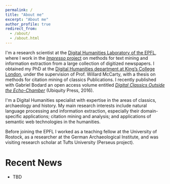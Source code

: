 ```yaml
---
permalink: /
title: "About me"
excerpt: "About me"
author_profile: true
redirect_from:
  - /about/
  - /about.html
---
```



I'm a research scientist at the [Digital Humanities Laboratory of the EPFL](https://dhlab.epfl.ch), where I work in the [*Impresso* project](https://impresso-project.ch/) on methods for text mining and information extraction from a large collection of digitized newspapers. I obtained my PhD at the [Digital Humanities department at King’s College London](https://www.kcl.ac.uk/artshums/depts/ddh/index.aspx), under the supervision of Prof. Willard McCarty, with a thesis on methods for citation mining of classics Publications. I recently published with Gabriel Bodard an open access volume entitled [*Digital Classics Outside the Echo-Chamber*](http://dx.doi.org/10.5334/bat) (Ubiquity Press, 2016).

I'm a Digital Humanities specialist with expertise in the areas of classics, archaeology and history. My main research interests include natural language processing and information extraction, especially their domain-specific applications; citation mining and analysis; and applications of semantic web technologies in the humanities.

Before joining the EPFL I worked as a teaching fellow at the University of Rostock, as a researcher at the German Archaeological Institute, and was visiting research scholar at Tufts University (Perseus project).

# Recent News

* TBD
